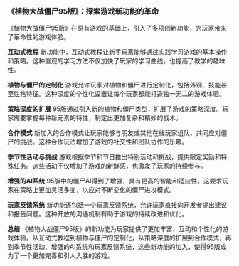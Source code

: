 ### 《植物大战僵尸95版》：探索游戏新功能的革命

《植物大战僵尸95版》在原有游戏的基础上，引入了多项创新功能，为玩家带来了革命性的游戏体验。

**互动式教程**
新功能中，互动式教程让新手玩家能够通过实践学习游戏的基本操作和策略。这种直观的学习方法不仅加快了玩家的学习曲线，也提高了教学的趣味性。

**植物与僵尸的定制化**
游戏允许玩家对植物和僵尸进行定制化，包括外观、技能甚至性格特征。这种深度的个性化设置让每个玩家都能打造独一无二的游戏体验。

**策略深度的扩展**
95版通过引入新的植物和僵尸类型，扩展了游戏的策略深度。玩家需要掌握每种新元素的特性，制定出更加复杂和精妙的战术。

**合作模式**
新加入的合作模式让玩家能够与朋友或其他在线玩家组队，共同应对僵尸的挑战。这种合作玩法增加了游戏的社交性和团队协作的乐趣。

**季节性活动与挑战**
游戏根据季节和节日推出特别活动和挑战，提供限定奖励和特殊任务。这些活动不仅增加了游戏的新鲜感，也激发了玩家的持续参与。

**增强的AI系统**
95版中的僵尸AI得到了增强，具有更高的智能和适应性。这要求玩家在策略上更加灵活多变，以应对不断变化的僵尸进攻模式。

**玩家反馈系统**
新功能还包括一个玩家反馈系统，允许玩家直接向开发者提出建议和报告问题。这种开放的沟通机制有助于游戏的持续改进和优化。

**总结**
《植物大战僵尸95版》的新功能为玩家提供了更加丰富、互动和个性化的游戏体验。从互动式教程到植物与僵尸的定制化，从策略深度的扩展到合作模式，再到季节性活动、增强的AI系统和玩家反馈系统，这些新功能的加入，使得95版成为了一个更加完善和引人入胜的游戏。